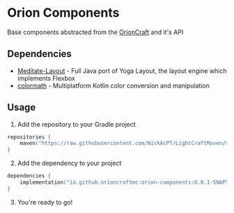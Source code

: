 # Orion Components

Base components abstracted from the [OrionCraft](https://github.com/OrionCraftMC/OrionCraft) and it's API

## Dependencies
 * [Meditate-Layout](https://github.com/OrionCraftMC/meditate-layout) - Full Java port of Yoga Layout, the layout engine which implements Flexbox
 * [colormath](https://github.com/ajalt/colormath) - Multiplatform Kotlin color conversion and manipulation


## Usage

1. Add the repository to your Gradle project
```kotlin
repositories {
    maven("https://raw.githubusercontent.com/NickAcPT/LightCraftMaven/main/")
}
```
2. Add the dependency to your project
````kotlin
dependencies {
    implementation("io.github.orioncraftmc:orion-components:0.0.1-SNAPSHOT")
}
````
3. You're ready to go!
